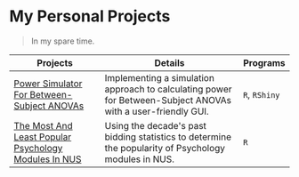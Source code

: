 # My Personal Projects

> In my spare time.

|Projects|Details|Programs|
|---------|---------| -----|
| [Power Simulator For Between-Subject ANOVAs](https://aaron0696.github.io/BtwnANOVAPowSim/)| Implementing a simulation approach to calculating power for Between-Subject ANOVAs with a user-friendly GUI.|`R`, `RShiny`|
| [The Most And Least Popular Psychology Modules In NUS](https://aaron0696.github.io/psychmods/)|Using the decade's past bidding statistics to determine the popularity of Psychology modules in NUS.|`R`|
